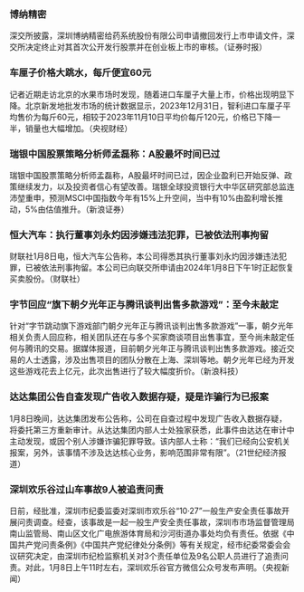 ### 博纳精密
深交所披露，深圳博纳精密给药系统股份有限公司申请撤回发行上市申请文件，深交所决定终止对其首次公开发行股票并在创业板上市的审核。（证券时报）
### 车厘子价格大跳水，每斤便宜60元
记者近期走访北京的水果市场时发现，随着进口车厘子大量上市，价格出现明显下降。北京新发地批发市场的统计数据显示，2023年12月31日，智利进口车厘子平均售价为每斤60元，相较于2023年11月10日平均价每斤120元，价格已下降一半，销量也大幅增加。（央视财经）
### 瑞银中国股票策略分析师孟磊称：A股最坏时间已过
瑞银中国股票策略分析师孟磊称，A股最坏时间已过，因企业盈利已开始反弹、政策继续发力，以及投资者信心有望改善。瑞银全球投资银行大中华区研究部总监连沛堃重申，预测MSCI中国指数今年有15%上升空间，当中有10%由盈利增长推动，5%由估值推升。（新浪证券）
### 恒大汽车：执行董事刘永灼因涉嫌违法犯罪，已被依法刑事拘留
财联社1月8日电，恒大汽车公告称，本公司得悉其执行董事刘永灼因涉嫌违法犯罪，已被依法刑事拘留。本公司已向联交所申请由2024年1月8日下午1时正起恢复买卖股份。（财联社）
### 字节回应“旗下朝夕光年正与腾讯谈判出售多款游戏”：至今未敲定
针对“字节跳动旗下游戏部门朝夕光年正与腾讯谈判出售多款游戏”一事，朝夕光年相关负责人回应称，相关团队还在与多个买家商谈项目出售事宜，至今尚未敲定任何与腾讯的交易。据媒体报道，目前朝夕光年正与腾讯谈判出售多款游戏。接近交易的人士透露，涉及出售项目的团队分散在上海、深圳等地。朝夕光年已经为开发这些游戏花去上亿元，此次出售进行了较大幅度折价。（新浪科技）
### 达达集团公告自查发现广告收入数据存疑，疑是诈骗行为已报案
1月8日晚间，达达集团发布公告称，公司在自查过程中发现广告收入数据存疑，将委托第三方重新审计。从达达集团内部人士处独家获悉，此事件由达达在审计中主动发现，或因个别人涉嫌诈骗犯罪导致。该内部人士称：“我们已经向公安机关报案，另外，该事情不涉及达达核心业务，影响范围非常有限”。（21世纪经济报道）
### 深圳欢乐谷过山车事故9人被追责问责
日前，经批准，深圳市纪委监委对深圳市欢乐谷“10·27”一般生产安全责任事故开展问责调查。经查，该事故是一起一般生产安全责任事故，深圳市市场监督管理局南山监管局、南山区文化广电旅游体育局和沙河街道办事处均负有责任。依据《中国共产党问责条例》《中国共产党纪律处分条例》等有关规定，经市纪委常委会会议研究决定，由深圳市纪检监察机关对3个责任单位及9名公职人员进行了追责问责。对此，1月8日上午11时左右，深圳欢乐谷官方微信公众号发布声明。（央视新闻）
